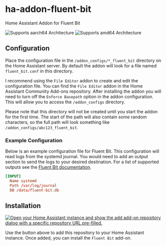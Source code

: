 # ha-addon-fluent-bit
Home Assistant Addon for Fluent Bit

![Supports aarch64 Architecture][aarch64-shield]
![Supports amd64 Architecture][amd64-shield]

## Configuration
Place the configuration file in the `/addon_configs/*_fluent_bit` directory on the Home Assistant server. By default the addon will look for a file named `fluent_bit.conf` in this directory.

I recommend using the `File Editor` addon to create and edit the configuration file. You can find the `File Editor` addon in the Home Assistant Community Add-ons repository. After installing the addon you will need to turn off the `Enforce Basepath` option in the addon configuration. This will allow you to access the `/addon_configs` directory.

Please note that this directory will not be created until you start the addon for the first time. The start of the path will also contain some random characters, so the full path will look something like `/addon_configs/abc123_fluent_bit`.

### Example Configuration
Below is an example configuration file for Fluent Bit. This configuration will read logs from the systemd journal. You would need to add an output section to send the logs to your desired destination. For a list of supported outputs see the [Fluent Bit documentation](https://docs.fluentbit.io/manual/pipeline/outputs).

```conf
[INPUT]
  Name systemd
  Path /var/log/journal
  DB /data/fluent-bit.db
```

## Installation

[![Open your Home Assistant instance and show the add add-on repository dialog with a specific repository URL pre-filled.](https://my.home-assistant.io/badges/supervisor_add_addon_repository.svg)](https://my.home-assistant.io/redirect/supervisor_add_addon_repository/?repository_url=https%3A%2F%2Fgithub.com%2Frolll13%2Fha-addon-fluent-bit)

Use the button above to add this repository to your Home Assistant instance. Once added, you can install the `Fluent Bit` add-on.

[aarch64-shield]: https://img.shields.io/badge/aarch64-yes-green.svg
[amd64-shield]: https://img.shields.io/badge/amd64-yes-green.svg
